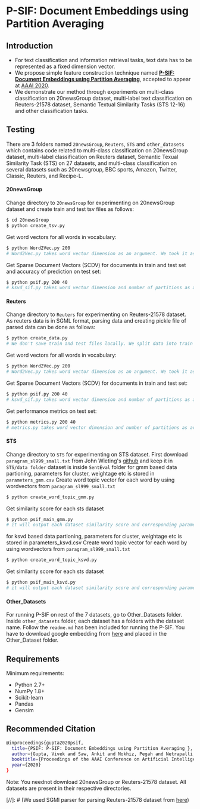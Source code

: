 # P-SIF: Document Embeddings using Partition Averaging

## Introduction
  - For text classification and information retrieval tasks, text data has to be represented as a fixed dimension vector. 
  - We propose simple feature construction technique named **[P-SIF: Document Embeddings using Partition Averaging](https://vgupta123.github.io/docs/AAAI-GuptaV.3656.pdf)**, accepted to appear at [AAAI 2020](https://aaai.org/Conferences/AAAI-20/).
  - We demonstrate our method through experiments on multi-class classification on 20newsGroup dataset, multi-label text classification on Reuters-21578 dataset, Semantic Textual Similarity Tasks (STS 12-16) and other classification tasks.

## Testing
There are 3 folders named ```20newsGroup```, ```Reuters```, ```STS``` and ```other_datasets``` which contains code related to multi-class classification on 20newsGroup dataset, multi-label classification on Reuters dataset, Semantic Texual Similarity Task (STS) on 27 datasets, and multi-class classification on several datasets such as 20newsgroup, BBC sports, Amazon, Twitter, Classic, Reuters, and Recipe-L.

#### 20newsGroup
Change directory to ```20newsGroup``` for experimenting on 20newsGroup dataset and create train and test tsv files as follows:
```sh
$ cd 20newsGroup
$ python create_tsv.py
```
Get word vectors for all words in vocabulary:
```sh
$ python Word2Vec.py 200
# Word2Vec.py takes word vector dimension as an argument. We took it as 200.
```
Get Sparse Document Vectors (SCDV) for documents in train and test set and accuracy of prediction on test set:
```sh
$ python psif.py 200 40
# ksvd_sif.py takes word vector dimension and number of partitions as arguments. We took word vector dimension as 200 and number of partitions as 60.
```

#### Reuters
Change directory to ```Reuters``` for experimenting on Reuters-21578 dataset. As reuters data is in SGML format, parsing data and creating pickle file of parsed data can be done as follows:
```sh
$ python create_data.py
# We don't save train and test files locally. We split data into train and test whenever needed.
```
Get word vectors for all words in vocabulary: 
```sh
$ python Word2Vec.py 200
# Word2Vec.py takes word vector dimension as an argument. We took it as 200.
```
Get Sparse Document Vectors (SCDV) for documents in train and test set:
```sh
$ python psif.py 200 40
# ksvd_sif.py takes word vector dimension and number of partitions as arguments. We took word vector dimension as 200 and number of partitions as 60.
```
Get performance metrics on test set:
```sh
$ python metrics.py 200 40
# metrics.py takes word vector dimension and number of partitions as arguments. We took word vector dimension as 200 and number of partitions as 60.
```

#### STS
Change directory to ```STS``` for experimenting on STS dataset.
First download ```paragram_sl999_small.txt``` from John Wieting's [github](https://github.com/jwieting/iclr2016) and keep it in ```STS/data folder```
dataset is inside ```SentEval``` folder
for gmm based data partioning, parameters for cluster, weightage etc is stored in ```parameters_gmm.csv```
Create word topic vector for each word by using wordvectors from ```paragram_sl999_small.txt```
```sh
$ python create_word_topic_gmm.py
```
Get similarity score for each sts dataset
```sh
$ python psif_main_gmm.py
# it will output each dataset similarity score and corresponding parameters.
```
for ksvd based data partioning, parameters for cluster, weightage etc is stored in parameters_ksvd.csv
Create word topic vector for each word by using wordvectors from ```paragram_sl999_small.txt```
```sh
$ python create_word_topic_ksvd.py
```
Get similarity score for each sts dataset
```sh
$ python psif_main_ksvd.py
# it will output each dataset similarity score and corresponding parameters.
```

#### Other_Datasets
For running P-SIF on rest of the 7 datasets, go to Other_Datasets folder. 
Inside ```other_datasets``` folder, each dataset has a folders with the dataset name. 
Follow the ```readme.md``` has been included for running the P-SIF. 
You have to download google embedding from [here](https://drive.google.com/file/d/0B7XkCwpI5KDYNlNUTTlSS21pQmM/edit?usp=sharing) and placed in the Other_Dataset folder.

## Requirements
Minimum requirements:
  -  Python 2.7+
  -  NumPy 1.8+
  -  Scikit-learn
  -  Pandas
  -  Gensim

## Recommended Citation
```sh
@inproceedings{gupta2020psif,
  title={PSIF: P-SIF: Document Embeddings using Partition Averaging },
  author={Gupta, Vivek and Saw, Ankit and Nokhiz, Pegah and Netrapalli, Praneeth and Rai, Piyush and Talukdar, Partha},
  booktitle={Proceedings of the AAAI Conference on Artificial Intelligence},
  year={2020}
}
```

Note: You neednot download 20newsGroup or Reuters-21578 dataset. All datasets are present in their respective directories.

[//]: # (We used SGMl parser for parsing Reuters-21578 dataset from  [here](https://gist.github.com/herrfz/7967781))
